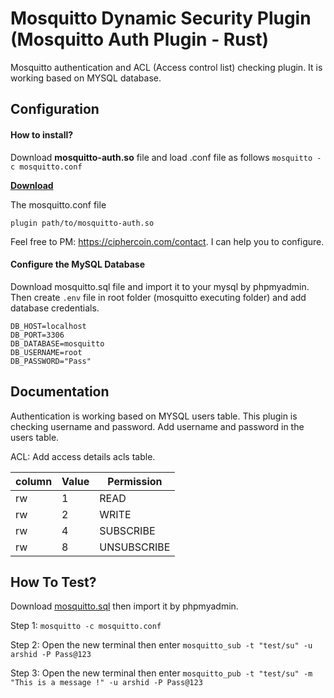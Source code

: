 
# Mosquitto Dynamic Security Plugin (Mosquitto Auth Plugin - Rust)

Mosquitto authentication and ACL (Access control list) checking plugin. It is working based on MYSQL database.
## Configuration

#### How to install?

Download **mosquitto-auth.so** file and load .conf file as follows
```mosquitto -c mosquitto.conf```

**[Download](https://phpbolt.com/wp-content/uploads/2023/03/mosquitto-auth.zip)**

The mosquitto.conf file

```plugin path/to/mosquitto-auth.so```

Feel free to PM: https://ciphercoin.com/contact. 
I can help you to configure. 

#### Configure the MySQL Database

Download mosquitto.sql file and import it to your mysql by phpmyadmin. Then create `.env` file in root folder (mosquitto executing folder) and add database credentials.

``` 
DB_HOST=localhost
DB_PORT=3306
DB_DATABASE=mosquitto
DB_USERNAME=root
DB_PASSWORD="Pass"
```

## Documentation

Authentication is working based on MYSQL users table. This plugin is checking username and password. Add username and password in the users table.

ACL: Add access details acls table.


| column  | Value  | Permission |
| ------- | ------ | ---------- |
| rw      | 1      |    READ    |
| rw      | 2      |   WRITE    |
| rw      | 4      | SUBSCRIBE  |
| rw      | 8      | UNSUBSCRIBE|




## How To Test? 
Download [mosquitto.sql](https://github.com/arshidkv12/mosquitto-plugin/blob/main/mosquitto.sql) then import it by phpmyadmin. 

Step 1: ```mosquitto -c mosquitto.conf```

Step 2: Open the new terminal then enter `mosquitto_sub -t "test/su" -u arshid -P Pass@123`
 
Step 3: Open the new terminal then enter `mosquitto_pub -t "test/su" -m "This is a message !" -u arshid -P Pass@123` 
